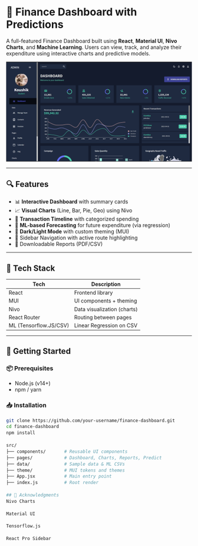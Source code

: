 # 💸 Finance Dashboard with Predictions

A full-featured Finance Dashboard built using **React**, **Material UI**, **Nivo Charts**, and **Machine Learning**. Users can view, track, and analyze their expenditure using interactive charts and predictive models.

![dashboard-preview](./public/preview.png)

---

## 🔍 Features

- 📊 **Interactive Dashboard** with summary cards
- 📈 **Visual Charts** (Line, Bar, Pie, Geo) using Nivo
- 📅 **Transaction Timeline** with categorized spending
- 🧠 **ML-based Forecasting** for future expenditure (via regression)
- 🎨 **Dark/Light Mode** with custom theming (MUI)
- 🧭 Sidebar Navigation with active route highlighting
- 🧾 Downloadable Reports (PDF/CSV)

---

## 🧪 Tech Stack

| Tech         | Description                        |
|--------------|------------------------------------|
| React        | Frontend library                   |
| MUI          | UI components + theming            |
| Nivo         | Data visualization (charts)        |
| React Router | Routing between pages              |
| ML (Tensorflow.JS/CSV)  | Linear Regression on CSV|

---

## 🚀 Getting Started

### 📦 Prerequisites

- Node.js (v14+)
- npm / yarn

### 📥 Installation

```bash
git clone https://github.com/your-username/finance-dashboard.git
cd finance-dashboard
npm install

src/
├── components/       # Reusable UI components
├── pages/            # Dashboard, Charts, Reports, Predict
├── data/             # Sample data & ML CSVs
├── theme/            # MUI tokens and themes
├── App.jsx           # Main entry point
├── index.js          # Root render

## 🙌 Acknowledgments
Nivo Charts 

Material UI

Tensorflow.js

React Pro Sidebar
